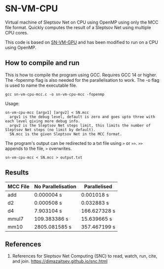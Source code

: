 # SN-VM-CPU
Virtual machine of Sleptsov Net on CPU using OpenMP using only the MCC file format. Quickly computes the result of a Sleptsov Net using multiple CPU cores.

This code is based on [SN-VM-GPU](https://github.com/tishtri/SN-VM-GPU) and has been modified to run on a CPU using OpenMP.

## How to compile and run

This is how to compile the program using GCC. Requires GCC 14 or higher. The -fopenmp flag is also needed for the parallelisation to work. The -o flag is used to name the executable file.

```
gcc sn-vm-cpu-mcc.c -o sn-vm-cpu-mcc -fopenmp
```

Usage:
```
sn-vm-cpu-mcc [argv1] [argv2] < SN.mcc
  argv1 is the debug level, default is zero and goes upto three with each level giving more debug info. 
  argv2 is the Sleptsov Net steps limit, this limits the number of Sleptsov Net steps (no limit by default).
  SN.mcc is the given Sleptsov Net in the MCC format.
```

The program's output can be redirected to a txt file using `>` or `>>`. `>>` appends to the file, `>` overwrites.
```
sn-vm-cpu-mcc < SN.mcc > output.txt
```

## Results

|MCC File|No Parallelisation|Parallelised|
|--------|------------------|------------|
|add     |0.000004 s        |0.001018 s  |
|d2      |0.000508 s        |0.032883 s  |
|d4      |7.903104 s        |166.627328 s|
|mmul7   |109.383386 s      |15.639665 s |
|mm10    |2805.081585 s     |357.467199 s|


## References

1. References for Sleptsov Net Computing (SNC) to read, watch, run, cite, and join. https://dimazaitsev.github.io/snc.html
